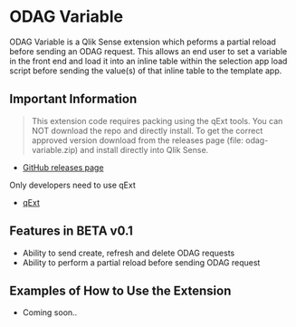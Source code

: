 # ODAG Variable

ODAG Variable is a Qlik Sense extension which peforms a partial reload before sending an ODAG request. This allows an end user to set a variable in the front end and load it into an inline table within the selection app load script before sending the value(s) of that inline table to the template app.

## Important Information
>This extension code requires packing using the qExt tools. You can NOT download the repo and directly install. To get the correct approved version download from the releases page (file: odag-variable.zip) and install directly into Qlik Sense.

* [GitHub releases page](https://github.com/rileymd88/odag-variable/releases)

Only developers need to use qExt
* [qExt](https://github.com/axisgroup/qExt)

## Features in BETA v0.1
* Ability to send create, refresh and delete ODAG requests
* Ability to perform a partial reload before sending ODAG request

## Examples of How to Use the Extension
* Coming soon..
